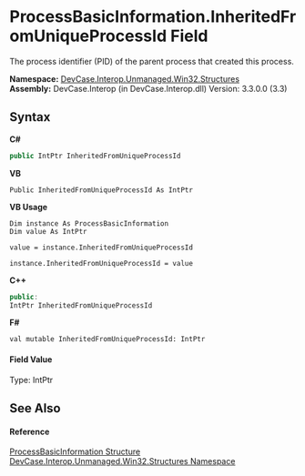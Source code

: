 # ProcessBasicInformation.InheritedFromUniqueProcessId Field
 

The process identifier (PID) of the parent process that created this process.

**Namespace:**&nbsp;<a href="N_DevCase_Interop_Unmanaged_Win32_Structures">DevCase.Interop.Unmanaged.Win32.Structures</a><br />**Assembly:**&nbsp;DevCase.Interop (in DevCase.Interop.dll) Version: 3.3.0.0 (3.3)

## Syntax

**C#**<br />
``` C#
public IntPtr InheritedFromUniqueProcessId
```

**VB**<br />
``` VB
Public InheritedFromUniqueProcessId As IntPtr
```

**VB Usage**<br />
``` VB Usage
Dim instance As ProcessBasicInformation
Dim value As IntPtr

value = instance.InheritedFromUniqueProcessId

instance.InheritedFromUniqueProcessId = value
```

**C++**<br />
``` C++
public:
IntPtr InheritedFromUniqueProcessId
```

**F#**<br />
``` F#
val mutable InheritedFromUniqueProcessId: IntPtr
```


#### Field Value
Type: IntPtr

## See Also


#### Reference
<a href="T_DevCase_Interop_Unmanaged_Win32_Structures_ProcessBasicInformation">ProcessBasicInformation Structure</a><br /><a href="N_DevCase_Interop_Unmanaged_Win32_Structures">DevCase.Interop.Unmanaged.Win32.Structures Namespace</a><br />